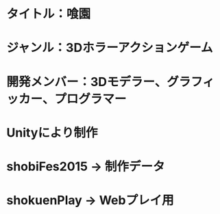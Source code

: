 # タイトル：喰園
# ジャンル：3Dホラーアクションゲーム
# 開発メンバー：3Dモデラー、グラフィッカー、プログラマー
# Unityにより制作
# shobiFes2015 → 制作データ
# shokuenPlay → Webプレイ用
